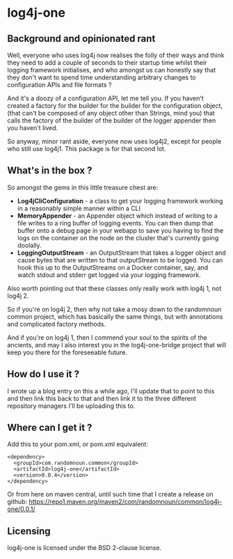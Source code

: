 
# log4j-one

## Background and opinionated rant

Well, everyone who uses log4j now realises the folly of their ways and think they need to add a couple of seconds to their startup time whilst their logging framework initialises, and who amongst us can honestly say that they don't want to spend time understanding arbitrary changes to configuration APIs and file formats ? 

And it's a doozy of a configuration API, let me tell you. If you haven't created a factory for the builder for the builder for the configuration object, (that can't be composed of any object other than Strings, mind you) that calls the factory of the builder of the builder of the logger appender then you haven't lived.

So anyway, minor rant aside, everyone now uses log4j2, except for people who still use log4j1. This package is for that second lot.

## What's in the box ?

So amongst the gems in this little treasure chest are:
* **Log4jCliConfiguration** - a class to get your logging framework working in a reasonably simple manner within a CLI
* **MemoryAppender** - an Appender object which instead of writing to a file writes to a ring buffer of logging events. You can then dump that buffer onto a debug page in your webapp to save you having to find the logs on the container on the node on the cluster that's currently going doolally. 
* **LoggingOutputStream** - an OutputStream that takes  a logger object and cause bytes that are written to that outputStream to be logged. You can hook this up to the OutputStreams on a Docker container, say, and watch stdout and stderr get logged via your logging framework.

Also worth pointing out that these classes only really work with log4j 1, not log4j 2. 

So if you're on log4j 2, then why not take a mosy down to the randomnoun common project, which has basically the same things, but with annotations and complicated factory methods.

And if you're on log4j 1, then I commend your soul to the spirits of the ancients, and may I also interest you in the log4j-one-bridge project that will keep you there for the foreseeable future.

## How do I use it ? 

I wrote up a blog entry on this a while ago, I'll update that to point to this and then link this back to that and then link it to the three different repository managers I'll be uploading this to.


## Where can I get it ? 

Add this to your pom.xml, or pom.xml equivalent:
```
<dependency>
  <groupId>com.randomnoun.common</groupId>
  <artifactId>log4j-one</artifactId>
  <version>0.0.4</version>
</dependency>
```
Or from here on maven central, until such time that I create a release on github:  https://repo1.maven.org/maven2/com/randomnoun/common/log4j-one/0.0.1/

## Licensing

log4j-one is licensed under the BSD 2-clause license.
